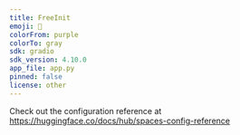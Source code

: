 ```yaml
---
title: FreeInit
emoji: 🏢
colorFrom: purple
colorTo: gray
sdk: gradio
sdk_version: 4.10.0
app_file: app.py
pinned: false
license: other
---
```


Check out the configuration reference at https://huggingface.co/docs/hub/spaces-config-reference
